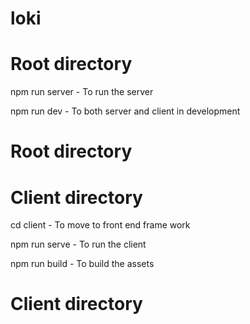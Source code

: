 # loki

# Root directory

npm run server - To run the server

npm run dev - To both server and client in development

# Root directory

# Client directory

cd client - To move to front end frame work

npm run serve - To run the client

npm run build - To build the assets

# Client directory
